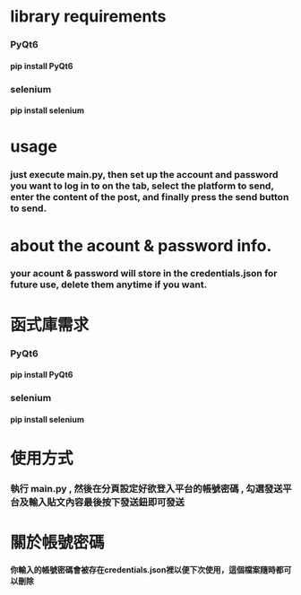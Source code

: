 # library requirements
### PyQt6
#### pip install PyQt6
### selenium
#### pip install selenium

# usage
### just execute main.py, then set up the account and password you want to log in to on the tab, select the platform to send, enter the content of the post, and finally press the send button to send.

# about the acount & password info.
### your acount & password will store in the credentials.json for future use, delete them anytime if you want.

# 函式庫需求

### PyQt6
#### pip install PyQt6
### selenium
#### pip install selenium

# 使用方式
### 執行 main.py , 然後在分頁設定好欲登入平台的帳號密碼 , 勾選發送平台及輸入貼文內容最後按下發送鈕即可發送

# 關於帳號密碼
#### 你輸入的帳號密碼會被存在credentials.json裡以便下次使用，這個檔案隨時都可以刪除
